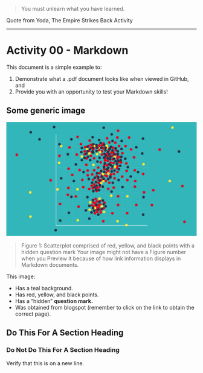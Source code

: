 > You must unlearn what you have learned. 

Quote from Yoda, The Empire Strikes Back Activity

---
# Activity 00 - Markdown

This document is a simple example to:

1. Demonstrate what a .pdf document looks like when viewed in GitHub, and
2. Provide you with an opportunity to test your Markdown skills!
## Some generic image
![graph](5333.jpg)


>   Figure 1: Scatterplot comprised of red, yellow, and black points with a hidden question mark
Your image might not have a Figure number when you Preview it because of how link information displays
in Markdown documents.

This image:

* Has a teal background.
* Has red, yellow, and black points.
* Has a “hidden” **question mark.**
* Was obtained from blogspot (remember to click on the link to obtain the correct page).


## Do This For A Section Heading
### Do Not Do This For A Section Heading
Verify that this is on a new line.
